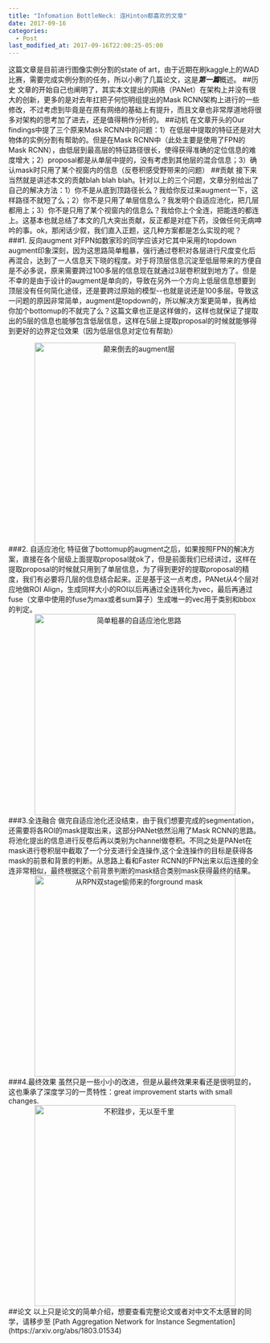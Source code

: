 ```yaml
---
title: "Infomation BottleNeck: 连Hinton都喜欢的文章"
date: 2017-09-16
categories:
  - Post
last_modified_at: 2017-09-16T22:00:25-05:00
---
```


这篇文章是目前进行图像实例分割的state of art，由于近期在刷kaggle上的WAD比赛，需要完成实例分割的任务，所以小刷了几篇论文，这是***第一篇***概述。
##历史
文章的开始自己也阐明了，其实本文提出的网络（PANet）在架构上并没有很大的创新，更多的是对去年扛把子何恺明组提出的Mask RCNN架构上进行的一些修改，不过考虑到毕竟是在原有网络的基础上有提升，而且文章也非常厚道地将很多对架构的思考加了进去，还是值得稍作分析的。
##动机
在文章开头的Our findings中提了三个原来Mask RCNN中的问题：1）在低层中提取的特征还是对大物体的实例分割有帮助的。但是在Mask RCNN中（此处主要是使用了FPN的Mask RCNN），由低层到最高层的特征路径很长，使得获得准确的定位信息的难度增大；2）proposal都是从单层中提的，没有考虑到其他层的混合信息；3）确认mask时只用了某个视窗内的信息（反卷积感受野带来的问题）
##贡献
接下来当然就是讲述本文的贡献blah blah blah。针对以上的三个问题，文章分别给出了自己的解决方法：1）你不是从底到顶路径长么？我给你反过来augment一下，这样路径不就短了么；2）你不是只用了单层信息么？我发明个自适应池化，把几层都用上；3）你不是只用了某个视窗内的信息么？我给你上个全连，把能连的都连上。这基本也就总结了本文的几大突出贡献，反正都是对症下药，没做任何无病呻吟的事。ok，那闲话少叙，我们直入正题，这几种方案都是怎么实现的呢？
###1. 反向augment
对FPN如数家珍的同学应该对它其中采用的topdown augment印象深刻，因为这思路简单粗暴，强行通过卷积对各层进行尺度变化后再混合，达到了一人信息天下晓的程度。对于将顶层信息沉淀至低层带来的方便自是不必多说，原来需要跨过100多层的信息现在就通过3层卷积就到地方了。但是不幸的是由于设计的augment是单向的，导致在另外一个方向上低层信息想要到顶层没有任何简化途径，还是要跨过原始的模型--也就是说还是100多层。导致这一问题的原因非常简单，augment是topdown的，所以解决方案更简单，我再给你加个bottomup的不就完了么？这篇文章也正是这样做的，这样也就保证了提取出的5层的信息也能够包含低层信息，这样在5层上提取proposal的时候就能够得到更好的边界定位效果（因为低层信息对定位有帮助）
 <div align="center">
 <img src="https://primus-zhao.github.io/assets/image/PANet1.png" width="400" height="400" alt="颠来倒去的augment层"/>
 </div>
###2. 自适应池化
特征做了bottomup的augment之后，如果按照FPN的解决方案，直接在各个层级上面提取proposal就ok了，但是前面我们已经讲过，这样在提取proposal的时候就只用到了单层信息，为了得到更好的提取proposal的精度，我们有必要将几层的信息结合起来。正是基于这一点考虑，PANet从4个层对应地做ROI Align，生成同样大小的ROI以后再通过全连转化为vec，最后再通过fuse（文章中使用的fuse为max或者sum算子）生成唯一的vec用于类别和bbox的判定。
 <div align="center">
 <img src="https://primus-zhao.github.io/assets/image/PANet2.png" width="400" height="400" alt="简单粗暴的自适应池化思路"/>
 </div>
###3.全连融合
做完自适应池化还没结束，由于我们想要完成的segmentation，还需要将各ROI的mask提取出来，这部分PANet依然沿用了Mask RCNN的思路。将池化提出的信息进行反卷后再以类别为channel做卷积。不同之处是PANet在mask进行卷积层中截取了一个分支进行全连操作,这个全连操作的目标是获得各mask的前景和背景的判断。从思路上看和Faster RCNN的FPN出来以后连接的全连非常相似，最终根据这个前背景判断的mask结合类别mask获得最终的结果。
 <div align="center">
 <img src="https://primus-zhao.github.io/assets/image/PANet3.png" width="400" height="400" alt="从RPN双stage偷师来的forground mask"/>
 </div>
###4.最终效果
虽然只是一些小小的改进，但是从最终效果来看还是很明显的，这也秉承了深度学习的一贯特性：great improvement starts with small changes.
 <div align="center">
 <img src="https://primus-zhao.github.io/assets/image/PANet4.png" width="400" height="400" alt="不积跬步，无以至千里"/>
 </div>
##论文
 以上只是论文的简单介绍，想要查看完整论文或者对中文不太感冒的同学，请移步至 [Path Aggregation Network for Instance Segmentation](https://arxiv.org/abs/1803.01534)
 